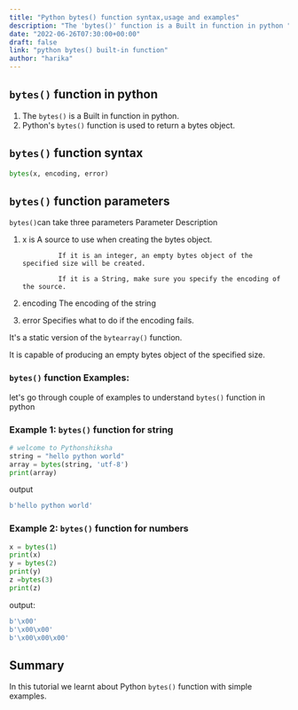 ```yaml
---
title: "Python bytes() function syntax,usage and examples"
description: "The 'bytes()' function is a Built in function in python "
date: "2022-06-26T07:30:00+00:00"
draft: false
link: "python bytes() built-in function"
author: "harika"
---
```


## `bytes()` function in python

1. The `bytes()` is a Built in function in python.
2. Python's `bytes()` function is used to return a bytes object.

## `bytes()` function syntax

```python
bytes(x, encoding, error) 
```

## `bytes()` function parameters

`bytes()`can take three parameters
Parameter 	Description
1. x 	        is A source to use when creating the bytes object.

                If it is an integer, an empty bytes object of the specified size will be created.

                If it is a String, make sure you specify the encoding of the source.

2. encoding 	The encoding of the string
3. error 	    Specifies what to do if the encoding fails.

It's a static version of the `bytearray()` function.

It is capable of producing an empty bytes object of the specified size. 

### `bytes()` function Examples:

let's go through couple of examples to understand `bytes()` function in python

### Example 1: `bytes()` function for string

```python
# welcome to Pythonshiksha
string = "hello python world"  
array = bytes(string, 'utf-8')  
print(array)
```
output

```python
b'hello python world'
```
### Example 2: `bytes()` function for numbers

```python
x = bytes(1)
print(x)
y = bytes(2)
print(y)
z =bytes(3)
print(z)
```
output:
```python
b'\x00'
b'\x00\x00'
b'\x00\x00\x00'
```

## Summary
In this tutorial we learnt about Python `bytes()` function with simple examples.
